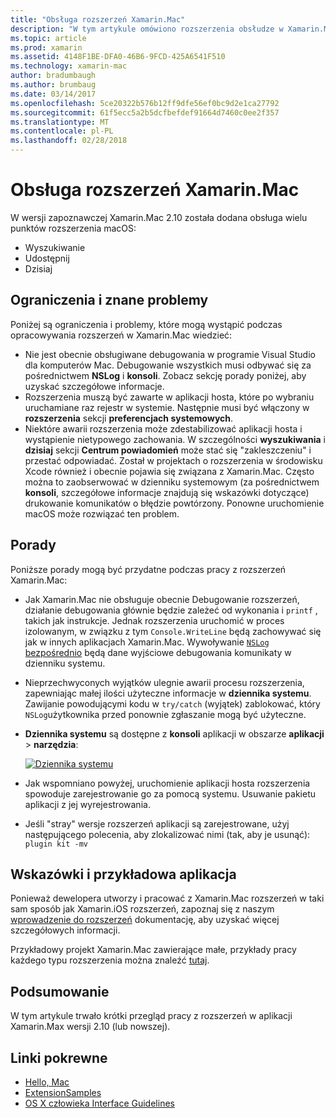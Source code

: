 ```yaml
---
title: "Obsługa rozszerzeń Xamarin.Mac"
description: "W tym artykule omówiono rozszerzenia obsłudze w Xamarin.Mac wersji 2.10 (lub nowszej)."
ms.topic: article
ms.prod: xamarin
ms.assetid: 4148F1BE-DFA0-46B6-9FCD-425A6541F510
ms.technology: xamarin-mac
author: bradumbaugh
ms.author: brumbaug
ms.date: 03/14/2017
ms.openlocfilehash: 5ce20322b576b12ff9dfe56ef0bc9d2e1ca27792
ms.sourcegitcommit: 61f5ecc5a2b5dcfbefdef91664d7460c0ee2f357
ms.translationtype: MT
ms.contentlocale: pl-PL
ms.lasthandoff: 02/28/2018
---
```

# <a name="xamarinmac-extension-support"></a>Obsługa rozszerzeń Xamarin.Mac

W wersji zapoznawczej Xamarin.Mac 2.10 została dodana obsługa wielu punktów rozszerzenia macOS:

- Wyszukiwanie
- Udostępnij
- Dzisiaj

<a name="Limitations-and-Known-Issues" />

## <a name="limitations-and-known-issues"></a>Ograniczenia i znane problemy

Poniżej są ograniczenia i problemy, które mogą wystąpić podczas opracowywania rozszerzeń w Xamarin.Mac wiedzieć:

* Nie jest obecnie obsługiwane debugowania w programie Visual Studio dla komputerów Mac. Debugowanie wszystkich musi odbywać się za pośrednictwem **NSLog** i **konsoli**. Zobacz sekcję porady poniżej, aby uzyskać szczegółowe informacje.
* Rozszerzenia muszą być zawarte w aplikacji hosta, które po wybraniu uruchamiane raz rejestr w systemie. Następnie musi być włączony w **rozszerzenia** sekcji **preferencjach systemowych**. 
* Niektóre awarii rozszerzenia może zdestabilizować aplikacji hosta i wystąpienie nietypowego zachowania. W szczególności **wyszukiwania** i **dzisiaj** sekcji **Centrum powiadomień** może stać się "zakleszczeniu" i przestać odpowiadać. Został w projektach o rozszerzenia w środowisku Xcode również i obecnie pojawia się związana z Xamarin.Mac. Często można to zaobserwować w dzienniku systemowym (za pośrednictwem **konsoli**, szczegółowe informacje znajdują się wskazówki dotyczące) drukowanie komunikatów o błędzie powtórzony. Ponowne uruchomienie macOS może rozwiązać ten problem.

<a name="Tips" />

## <a name="tips"></a>Porady

Poniższe porady mogą być przydatne podczas pracy z rozszerzeń Xamarin.Mac:

- Jak Xamarin.Mac nie obsługuje obecnie Debugowanie rozszerzeń, działanie debugowania głównie będzie zależeć od wykonania i `printf` , takich jak instrukcje. Jednak rozszerzenia uruchomić w proces izolowanym, w związku z tym `Console.WriteLine` będą zachowywać się jak w innych aplikacjach Xamarin.Mac. Wywoływanie [ `NSLog` bezpośrednio](https://gist.github.com/chamons/e2e409013a449cfbe1f2fbe5547f6554) będą dane wyjściowe debugowania komunikaty w dzienniku systemu.
- Nieprzechwyconych wyjątków ulegnie awarii procesu rozszerzenia, zapewniając małej ilości użyteczne informacje w **dziennika systemu**. Zawijanie powodującymi kodu w `try/catch` (wyjątek) zablokować, który `NSLog`użytkownika przed ponownie zgłaszanie mogą być użyteczne.
- **Dziennika systemu** są dostępne z **konsoli** aplikacji w obszarze **aplikacji** > **narzędzia**:

    [ ![](extensions-images/extension02.png "Dziennika systemu")](extensions-images/extension02.png)
- Jak wspomniano powyżej, uruchomienie aplikacji hosta rozszerzenia spowoduje zarejestrowanie go za pomocą systemu. Usuwanie pakietu aplikacji z jej wyrejestrowania. 
- Jeśli "stray" wersje rozszerzeń aplikacji są zarejestrowane, użyj następującego polecenia, aby zlokalizować nimi (tak, aby je usunąć): `plugin kit -mv`


<a name="Walkthrough-and-Sample-App" />

## <a name="walkthrough-and-sample-app"></a>Wskazówki i przykładowa aplikacja

Ponieważ dewelopera utworzy i pracować z Xamarin.Mac rozszerzeń w taki sam sposób jak Xamarin.iOS rozszerzeń, zapoznaj się z naszym [wprowadzenie do rozszerzeń](~/ios/platform/extensions.md) dokumentację, aby uzyskać więcej szczegółowych informacji.

Przykładowy projekt Xamarin.Mac zawierające małe, przykłady pracy każdego typu rozszerzenia można znaleźć [tutaj](https://developer.xamarin.com/samples/mac/ExtensionSamples/).

<a name="Summary" />

## <a name="summary"></a>Podsumowanie

W tym artykule trwało krótki przegląd pracy z rozszerzeń w aplikacji Xamarin.Max wersji 2.10 (lub nowszej).

## <a name="related-links"></a>Linki pokrewne

- [Hello, Mac](~/mac/get-started/hello-mac.md)
- [ExtensionSamples](https://developer.xamarin.com/samples/mac/ExtensionSamples/)
- [OS X człowieka Interface Guidelines](https://developer.apple.com/library/mac/documentation/UserExperience/Conceptual/OSXHIGuidelines/)

